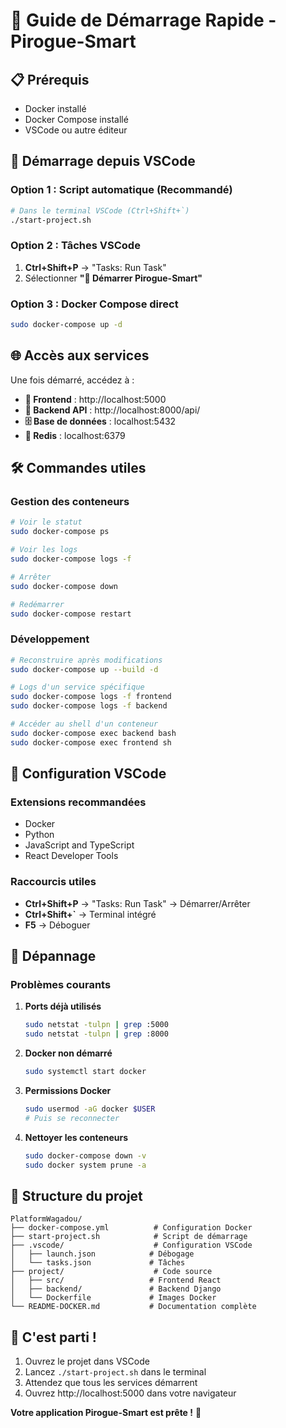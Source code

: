 # 🚀 Guide de Démarrage Rapide - Pirogue-Smart

## 📋 Prérequis
- Docker installé
- Docker Compose installé
- VSCode ou autre éditeur

## 🎯 Démarrage depuis VSCode

### **Option 1 : Script automatique (Recommandé)**
```bash
# Dans le terminal VSCode (Ctrl+Shift+`)
./start-project.sh
```

### **Option 2 : Tâches VSCode**
1. **Ctrl+Shift+P** → "Tasks: Run Task"
2. Sélectionner **"🚀 Démarrer Pirogue-Smart"**

### **Option 3 : Docker Compose direct**
```bash
sudo docker-compose up -d
```

## 🌐 Accès aux services

Une fois démarré, accédez à :
- **📱 Frontend** : http://localhost:5000
- **🔧 Backend API** : http://localhost:8000/api/
- **🗄️ Base de données** : localhost:5432
- **🔴 Redis** : localhost:6379

## 🛠️ Commandes utiles

### **Gestion des conteneurs**
```bash
# Voir le statut
sudo docker-compose ps

# Voir les logs
sudo docker-compose logs -f

# Arrêter
sudo docker-compose down

# Redémarrer
sudo docker-compose restart
```

### **Développement**
```bash
# Reconstruire après modifications
sudo docker-compose up --build -d

# Logs d'un service spécifique
sudo docker-compose logs -f frontend
sudo docker-compose logs -f backend

# Accéder au shell d'un conteneur
sudo docker-compose exec backend bash
sudo docker-compose exec frontend sh
```

## 🔧 Configuration VSCode

### **Extensions recommandées**
- Docker
- Python
- JavaScript and TypeScript
- React Developer Tools

### **Raccourcis utiles**
- **Ctrl+Shift+P** → "Tasks: Run Task" → Démarrer/Arrêter
- **Ctrl+Shift+`** → Terminal intégré
- **F5** → Déboguer

## 🐛 Dépannage

### **Problèmes courants**

1. **Ports déjà utilisés**
   ```bash
   sudo netstat -tulpn | grep :5000
   sudo netstat -tulpn | grep :8000
   ```

2. **Docker non démarré**
   ```bash
   sudo systemctl start docker
   ```

3. **Permissions Docker**
   ```bash
   sudo usermod -aG docker $USER
   # Puis se reconnecter
   ```

4. **Nettoyer les conteneurs**
   ```bash
   sudo docker-compose down -v
   sudo docker system prune -a
   ```

## 📁 Structure du projet
```
PlatformWagadou/
├── docker-compose.yml          # Configuration Docker
├── start-project.sh            # Script de démarrage
├── .vscode/                    # Configuration VSCode
│   ├── launch.json            # Débogage
│   └── tasks.json             # Tâches
├── project/                    # Code source
│   ├── src/                   # Frontend React
│   ├── backend/               # Backend Django
│   └── Dockerfile             # Images Docker
└── README-DOCKER.md           # Documentation complète
```

## 🎉 C'est parti !

1. Ouvrez le projet dans VSCode
2. Lancez `./start-project.sh` dans le terminal
3. Attendez que tous les services démarrent
4. Ouvrez http://localhost:5000 dans votre navigateur

**Votre application Pirogue-Smart est prête !** 🌊

